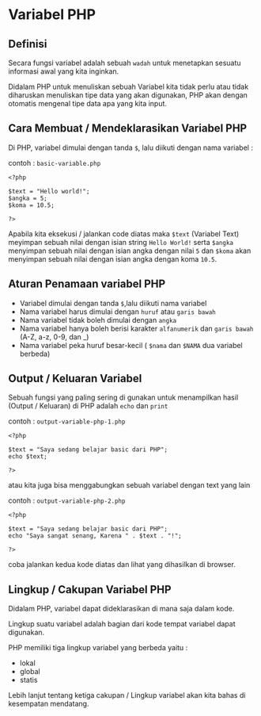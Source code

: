 # Variabel PHP

## Definisi

Secara fungsi variabel adalah sebuah `wadah` untuk menetapkan sesuatu informasi awal yang kita inginkan.

Didalam PHP untuk menuliskan sebuah Variabel kita tidak perlu atau tidak diharuskan menuliskan tipe data yang akan digunakan, PHP akan dengan otomatis mengenal tipe data apa yang kita input.

## Cara Membuat / Mendeklarasikan Variabel PHP

Di PHP, variabel dimulai dengan tanda `$`, lalu diikuti dengan nama variabel :

contoh :
`basic-variable.php`

```
<?php

$text = "Hello world!";
$angka = 5;
$koma = 10.5;

?>
```

Apabila kita eksekusi / jalankan code diatas maka `$text` (Variabel Text) meyimpan sebuah nilai dengan isian string `Hello World!` serta `$angka` menyimpan sebuah nilai dengan isian angka dengan nilai `5` dan `$koma` akan menyimpan sebuah nilai dengan isian angka dengan koma `10.5`.

## Aturan Penamaan variabel PHP

- Variabel dimulai dengan tanda `$`,lalu diikuti nama variabel
- Nama variabel harus dimulai dengan `huruf` atau `garis bawah`
- Nama variabel tidak boleh dimulai dengan `angka`
- Nama variabel hanya boleh berisi karakter `alfanumerik` dan `garis bawah` (A-Z, a-z, 0-9, dan \_)
- Nama variabel peka huruf besar-kecil ( `$nama` dan `$NAMA` dua variabel berbeda)

## Output / Keluaran Variabel

Sebuah fungsi yang paling sering di gunakan untuk menampilkan hasil (Output / Keluaran) di PHP adalah `echo` dan `print`

contoh :
`output-variable-php-1.php`

```
<?php

$text = "Saya sedang belajar basic dari PHP";
echo $text;

?>
```

atau kita juga bisa menggabungkan sebuah variabel dengan text yang lain

contoh :
`output-variable-php-2.php`

```
<?php

$text = "Saya sedang belajar basic dari PHP";
echo "Saya sangat senang, Karena " . $text . "!";

?>
```

coba jalankan kedua kode diatas dan lihat yang dihasilkan di browser.

## Lingkup / Cakupan Variabel PHP

Didalam PHP, variabel dapat dideklarasikan di mana saja dalam kode.

Lingkup suatu variabel adalah bagian dari kode tempat variabel dapat digunakan.

PHP memiliki tiga lingkup variabel yang berbeda yaitu :

- lokal
- global
- statis

Lebih lanjut tentang ketiga cakupan / Lingkup variabel akan kita bahas di kesempatan mendatang.
